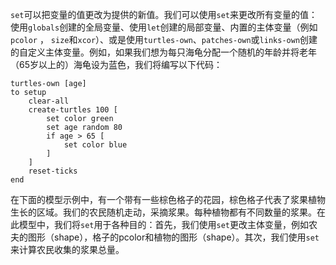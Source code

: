 ﻿`set`可以把变量的值更改为提供的新值。我们可以使用`set`来更改所有变量的值：使用`globals`创建的全局变量、使用`let`创建的局部变量、内置的主体变量（例如`pcolor` ， `size`和`xcor`）、或是使用`turtles-own`、`patches-own`或`links-own`创建的自定义主体变量。例如，如果我们想为每只海龟分配一个随机的年龄并将老年（65岁以上的）海龟设为蓝色，我们将编写以下代码：

```
turtles-own [age]
to setup
	clear-all
	create-turtles 100 [
		set color green
		set age random 80
		if age > 65 [
			set color blue
		]
	]
	reset-ticks
end
```

在下面的模型示例中，有一个带有一些棕色格子的花园，棕色格子代表了浆果植物生长的区域。我们的农民随机走动，采摘浆果。每种植物都有不同数量的浆果。在此模型中，我们将`set`用于各种目的：首先，我们使用`set`更改主体变量，例如农夫的图形（shape），格子的pcolor和植物的图形（shape）。其次，我们使用`set`来计算农民收集的浆果总量。
